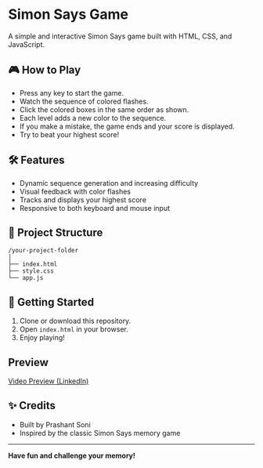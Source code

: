 # Simon Says Game

A simple and interactive Simon Says game built with HTML, CSS, and JavaScript.

## 🎮 How to Play

- Press any key to start the game.
- Watch the sequence of colored flashes.
- Click the colored boxes in the same order as shown.
- Each level adds a new color to the sequence.
- If you make a mistake, the game ends and your score is displayed.
- Try to beat your highest score!

## 🛠️ Features

- Dynamic sequence generation and increasing difficulty
- Visual feedback with color flashes
- Tracks and displays your highest score
- Responsive to both keyboard and mouse input

## 📁 Project Structure

```
/your-project-folder
│
├── index.html
├── style.css
└── app.js
```

## 🚀 Getting Started

1. Clone or download this repository.
2. Open `index.html` in your browser.
3. Enjoy playing!

## Preview

<a href="https://www.linkedin.com/posts/prashantsoni-coder_javascript-webdevelopment-coding-activity-7337101755974836224-rdB_?utm_source=social_share_send&utm_medium=android_app&rcm=ACoAADzxiFABXIYbvODgm9CNyH918L4CltAW-XA&utm_campaign=copy_link">Video Preview (LinkedIn)</a>

## ✨ Credits

- Built by Prashant Soni
- Inspired by the classic Simon Says memory game

---

**Have fun and challenge your memory!**
